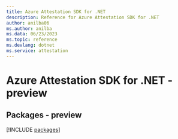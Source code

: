 ```yaml
---
title: Azure Attestation SDK for .NET
description: Reference for Azure Attestation SDK for .NET
author: anilba06
ms.author: anilba
ms.data: 06/23/2023
ms.topic: reference
ms.devlang: dotnet
ms.service: attestation
---
```

# Azure Attestation SDK for .NET - preview
## Packages - preview
[!INCLUDE [packages](attestation-index.md)]